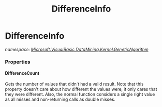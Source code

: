 ﻿---
title: DifferenceInfo
---

# DifferenceInfo
_namespace: [Microsoft.VisualBasic.DataMining.Kernel.GeneticAlgorithm](N-Microsoft.VisualBasic.DataMining.Kernel.GeneticAlgorithm.html)_






### Properties

#### DifferenceCount
Gets the number of values that didn't had a valid result.
 Note that this property doesn't care about how different the
 values were, it only cares that they were different.
 Also, the normal function considers a single right value
 as all misses and non-returning calls as double misses.
